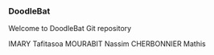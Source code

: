 ### DoodleBat

Welcome to DoodleBat Git repository

IMARY Tafitasoa
MOURABIT Nassim
CHERBONNIER Mathis
